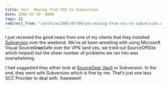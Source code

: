 ```yaml
---
title: Yes!  Moving from VSS to Subversion
date: 2005-07-10 -0800
tags: []
redirect_from: "/archive/2005/07/09/yes-moving-from-vss-to-subversion.aspx/"
---
```


I just received the good news from one of my clients that they installed
[Subversion](http://subversion.tigris.org/) over the weekend. We’ve all
been wrestling with using Microsoft Visual Source~~Crap~~Safe over the
VPN (and yes, we tried out SourceOffSite which helped) but the sheer
number of problems we ran into was overwhelming.

I had suggested they either look at [SourceGear
Vault](http://sourcegear.com/vault/) or Subversion. In the end, they
went with Subversion which is fine by me. That’s just one less SCC
Provider to deal with. Sweeeeet!


